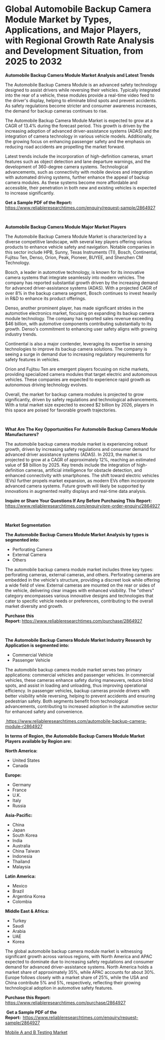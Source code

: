 <p><h1>Global Automobile Backup Camera Module Market by Types, Applications, and Major Players, with Regional Growth Rate Analysis and Development Situation, from 2025 to 2032</h1></p><p><strong>Automobile Backup Camera Module Market Analysis and Latest Trends</strong></p>
<p><p>The Automobile Backup Camera Module is an advanced safety technology designed to assist drivers while reversing their vehicles. Typically integrated into the rear of a vehicle, these modules provide a real-time video feed to the driver's display, helping to eliminate blind spots and prevent accidents. As safety regulations become stricter and consumer awareness increases, the demand for backup cameras continues to rise.</p><p>The Automobile Backup Camera Module Market is expected to grow at a CAGR of 13.4% during the forecast period. This growth is driven by the increasing adoption of advanced driver-assistance systems (ADAS) and the integration of camera technology in various vehicle models. Additionally, the growing focus on enhancing passenger safety and the emphasis on reducing road accidents are propelling the market forward.</p><p>Latest trends include the incorporation of high-definition cameras, smart features such as object detection and lane departure warnings, and the development of 360-degree camera systems. Technological advancements, such as connectivity with mobile devices and integration with automated driving systems, further enhance the appeal of backup camera modules. As these systems become more affordable and accessible, their penetration in both new and existing vehicles is expected to increase significantly.</p></p>
<p><strong>Get a Sample PDF of the Report:&nbsp;</strong> <a href="https://www.reliableresearchtimes.com/enquiry/request-sample/2864927?utm_campaign=2241&utm_medium=2&utm_source=Github&utm_content=ia&utm_term=12032025&utm_id=automobile-backup-camera-module">https://www.reliableresearchtimes.com/enquiry/request-sample/2864927</a></p>
<p>&nbsp;</p>
<p><strong>Automobile Backup Camera Module Major Market Players</strong></p>
<p><p>The Automobile Backup Camera Module Market is characterized by a diverse competitive landscape, with several key players offering various products to enhance vehicle safety and navigation. Notable companies in this sector include HPB, Sunny, Texas Instruments (TI), Bosch, Continental, Fujitsu Ten, Denso, Orion, Peak, Pioneer, BUYEE, and Shenzhen CM Technology.</p><p>Bosch, a leader in automotive technology, is known for its innovative camera systems that integrate seamlessly into modern vehicles. The company has reported substantial growth driven by the increasing demand for advanced driver-assistance systems (ADAS). With a projected CAGR of over 8% in the backup camera segment, Bosch continues to invest heavily in R&D to enhance its product offerings.</p><p>Denso, another prominent player, has made significant strides in the automotive electronics market, focusing on expanding its backup camera module technology. The company has reported sales revenue exceeding $46 billion, with automotive components contributing substantially to its growth. Denso's commitment to enhancing user safety aligns with growing industry trends.</p><p>Continental is also a major contender, leveraging its expertise in sensing technologies to improve its backup camera solutions. The company is seeing a surge in demand due to increasing regulatory requirements for safety features in vehicles.</p><p>Orion and Fujitsu Ten are emergent players focusing on niche markets, providing specialized camera modules that target electric and autonomous vehicles. These companies are expected to experience rapid growth as autonomous driving technology evolves.</p><p>Overall, the market for backup camera modules is projected to grow significantly, driven by safety regulations and technological advancements. With a total market size expected to exceed $2 billion by 2026, players in this space are poised for favorable growth trajectories.</p></p>
<p>&nbsp;</p>
<p><strong>What Are The Key Opportunities For Automobile Backup Camera Module Manufacturers?</strong></p>
<p><p>The automobile backup camera module market is experiencing robust growth, driven by increasing safety regulations and consumer demand for advanced driver assistance systems (ADAS). In 2023, the market is projected to grow at a CAGR of approximately 12%, reaching an estimated value of $8 billion by 2025. Key trends include the integration of high-definition cameras, artificial intelligence for obstacle detection, and enhanced connectivity with smartphones. The shift toward electric vehicles (EVs) further propels market expansion, as modern EVs often incorporate advanced camera systems. Future growth will likely be supported by innovations in augmented reality displays and real-time data analysis.</p></p>
<p><strong>Inquire or Share Your Questions If Any Before Purchasing This Report:</strong> <a href="https://www.reliableresearchtimes.com/enquiry/pre-order-enquiry/2864927?utm_campaign=2241&utm_medium=2&utm_source=Github&utm_content=ia&utm_term=12032025&utm_id=automobile-backup-camera-module">https://www.reliableresearchtimes.com/enquiry/pre-order-enquiry/2864927</a></p>
<p>&nbsp;</p>
<p><strong>Market Segmentation</strong></p>
<p><strong>The Automobile Backup Camera Module Market Analysis by types is segmented into:</strong></p>
<p><ul><li>Perforating Camera</li><li>External Camera</li><li>Others</li></ul></p>
<p><p>The automobile backup camera module market includes three key types: perforating cameras, external cameras, and others. Perforating cameras are embedded in the vehicle's structure, providing a discreet look while offering a wide field of view. External cameras are mounted on the rear or sides of the vehicle, delivering clear images with enhanced visibility. The "others" category encompasses various innovative designs and technologies that cater to specific vehicle needs or preferences, contributing to the overall market diversity and growth.</p></p>
<p><strong>Purchase this Report:&nbsp;</strong><a href="https://www.reliableresearchtimes.com/purchase/2864927?utm_campaign=2241&utm_medium=2&utm_source=Github&utm_content=ia&utm_term=12032025&utm_id=automobile-backup-camera-module">https://www.reliableresearchtimes.com/purchase/2864927</a></p>
<p>&nbsp;</p>
<p><strong>The Automobile Backup Camera Module Market Industry Research by Application is segmented into:</strong></p>
<p><ul><li>Commercial Vehicle</li><li>Passenger Vehicle</li></ul></p>
<p><p>The automobile backup camera module market serves two primary applications: commercial vehicles and passenger vehicles. In commercial vehicles, these cameras enhance safety during maneuvers, reduce blind spots, and assist in loading and unloading, thus improving operational efficiency. In passenger vehicles, backup cameras provide drivers with better visibility while reversing, helping to prevent accidents and ensuring pedestrian safety. Both segments benefit from technological advancements, contributing to increased adoption in the automotive sector for enhanced safety and convenience.</p></p>
<p><a href="https://www.reliableresearchtimes.com/automobile-backup-camera-module-r2864927?utm_campaign=2241&utm_medium=2&utm_source=Github&utm_content=ia&utm_term=12032025&utm_id=automobile-backup-camera-module">&nbsp;https://www.reliableresearchtimes.com/automobile-backup-camera-module-r2864927</a></p>
<p><strong>In terms of Region, the Automobile Backup Camera Module Market Players available by Region are:</strong></p>
<p>
    <p> <strong> North America: </strong>
        <ul>
            <li>United States</li>
            <li>Canada</li>
        </ul>
        </p> 
    <p> <strong> Europe: </strong>
        <ul>
            <li>Germany</li>
            <li>France</li>
            <li>U.K.</li>
            <li>Italy</li>
            <li>Russia</li>
        </ul>
        </p> 
    <p> <strong> Asia-Pacific: </strong>
        <ul>
            <li>China</li>
            <li>Japan</li>
            <li>South Korea</li>
            <li>India</li>
            <li>Australia</li>
            <li>China Taiwan</li>
            <li>Indonesia</li>
            <li>Thailand</li>
            <li>Malaysia</li>
        </ul>
        </p> 
    <p> <strong> Latin America: </strong>
        <ul>
            <li>Mexico</li>
            <li>Brazil</li>
            <li>Argentina Korea</li>
            <li>Colombia</li>
        </ul>
        </p> 
    <p> <strong> Middle East & Africa: </strong>
        <ul>
            <li>Turkey</li>
            <li>Saudi</li>
            <li>Arabia</li>
            <li>UAE</li>
            <li>Korea</li>
        </ul>
    </p>
    </p>
<p><p>The global automobile backup camera module market is witnessing significant growth across various regions, with North America and APAC expected to dominate due to increasing safety regulations and consumer demand for advanced driver-assistance systems. North America holds a market share of approximately 35%, while APAC accounts for about 30%. Europe follows closely with a market share of 25%, while the USA and China contribute 5% and 5%, respectively, reflecting their growing technological adoption in automotive safety features.</p></p>
<p><strong>Purchase this Report: </strong><a href="https://www.reliableresearchtimes.com/purchase/2864927?utm_campaign=2241&utm_medium=2&utm_source=Github&utm_content=ia&utm_term=12032025&utm_id=automobile-backup-camera-module">https://www.reliableresearchtimes.com/purchase/2864927</a></p>
<p>&nbsp;<strong>Get a Sample PDF of the Report:&nbsp;&nbsp;</strong><a href="https://www.reliableresearchtimes.com/enquiry/request-sample/2864927?utm_campaign=2241&utm_medium=2&utm_source=Github&utm_content=ia&utm_term=12032025&utm_id=automobile-backup-camera-module">https://www.reliableresearchtimes.com/enquiry/request-sample/2864927</a></p>
<p><strong></strong></p>
<p><p><a href="https://github.com/GenaGaines34/Market-Research-Report-List-2/blob/main/mobile-a-and-b-testing-market.md?utm_campaign=2241&utm_medium=2&utm_source=Github&utm_content=ia&utm_term=12032025&utm_id=automobile-backup-camera-module">Mobile A and B Testing Market</a></p></p>